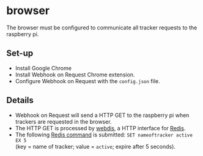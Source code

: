# browser
The browser must be configured to communicate all tracker requests to the raspberry pi.

## Set-up
- Install Google Chrome
- Install Webhook on Request Chrome extension.
- Configure Webhook on Request with the `config.json` file.

## Details
- Webhook on Request will send a HTTP GET to the raspberry pi when trackers are requested in the browser.
- The HTTP GET is processed by [webdis](https://github.com/nicolasff/webdis), a HTTP interface for [Redis](https://redis.io/).
- The following [Redis command](https://redis.io/commands/set/) is submitted: `SET nameoftracker active EX 5`<br>(key = name of tracker; value = `active`; expire after 5 seconds).
